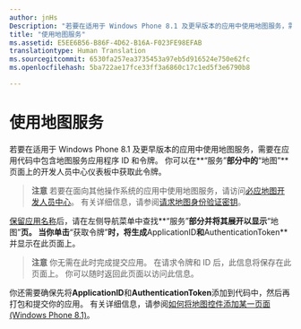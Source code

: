 ```yaml
---
author: jnHs
Description: "若要在适用于 Windows Phone 8.1 及更早版本的应用中使用地图服务，需要在应用代码中包含地图服务应用程序 ID 和令牌。 你可以在“服务”部分中的“地图”页面上的开发人员中心仪表板中获取此令牌。"
title: "使用地图服务"
ms.assetid: E5EE6B56-B86F-4D62-B16A-F023FE98EFAB
translationtype: Human Translation
ms.sourcegitcommit: 6530fa257ea3735453a97eb5d916524e750e62fc
ms.openlocfilehash: 5ba722ae17fce33ff3a6860c17c1ed5f3e6790b8

---
```


# 使用地图服务


若要在适用于 Windows Phone 8.1 及更早版本的应用中使用地图服务，需要在应用代码中包含地图服务应用程序 ID 和令牌。 你可以在**“服务”**部分中的**“地图”**页面上的开发人员中心仪表板中获取此令牌。

> **注意** 若要在面向其他操作系统的应用中使用地图服务，请访问[必应地图开发人员中心](http://go.microsoft.com/fwlink/p/?LinkId=614880)。 有关详细信息，请参阅[请求地图身份验证密钥](https://msdn.microsoft.com/library/windows/apps/mt219694)。

[保留应用名称](create-your-app-by-reserving-a-name.md)后，请在左侧导航菜单中查找**“服务”**部分并将其展开以显示**“地图”**页。 当你单击**“获取令牌”**时，将生成**ApplicationID**和**AuthenticationToken**并显示在此页面上。

> **注意** 你无需在此时完成提交应用。 在请求令牌和 ID 后，此信息将保存在此页面上。 你可以随时返回此页面以访问此信息。

你还需要确保先将**ApplicationID**和**AuthenticationToken**添加到代码中，然后再打包和提交你的应用。 有关详细信息，请参阅[如何将地图控件添加某一页面 (Windows Phone 8.1)](http://go.microsoft.com/fwlink/p/?LinkId=614882)。

 

 







<!--HONumber=Aug16_HO3-->


